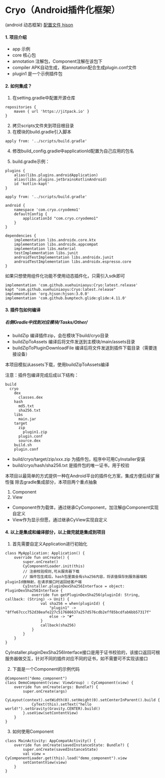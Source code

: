 # Cryo（Android插件化框架）

(android 动态框架)
[配置文件 hjson](http://hjson.org/)

####  1. 项目介绍
* app 示例
* core 核心包
* annotation 注解包，Component注解在该包下
* compiler APK自动生成，和annotation配合生成plugin.conf文件
* plugin1 是一个示例插件包

#### 2. 如何集成？
1. 在setting.gradle中配置开源仓库
```
repositories {
	maven { url 'https://jitpack.io' }
}
```
2. 拷贝scripts文件夹到项目根目录
3. 在模块的build.gradle引入脚本
 ```
 apply from: '../scripts/build.gradle'
 ```
4. 修改build_config.gradle中applicationId配置为自己应用的包名

5. build.gradle示例：
```
plugins {
    alias(libs.plugins.androidApplication)
    alias(libs.plugins.jetbrainsKotlinAndroid)
    id 'kotlin-kapt'
}

apply from: '../scripts/build.gradle'

android {
    namespace 'com.cryo.cryodemo1'
    defaultConfig {
        applicationId "com.cryo.cryodemo1"
    }
}

dependencies {
    implementation libs.androidx.core.ktx
    implementation libs.androidx.appcompat
    implementation libs.material
    testImplementation libs.junit
    androidTestImplementation libs.androidx.junit
    androidTestImplementation libs.androidx.espresso.core
}
```
如果只想使用组件化功能不使用动态插件化，只需引入sdk即可
```
implementation 'com.github.xuehuiniaoyu:Cryo:latest.release'
kapt "com.github.xuehuiniaoyu:Cryo:latest.release"
implementation 'org.hjson:hjson:3.0.0'
implementation 'com.github.bumptech.glide:glide:4.11.0'
```
#### 3. 插件包如何编译
##### 右侧Gradle中找到对应模块/Tasks/Other/
* buildZip 编译插件zip，会在模块下build/cryo目录
* buildZipToAssets 编译后将文件发送到主模块/main/assets目录
* buildZipToPluginDownloadFile 编译后将文件发送到插件下载目录（需要连接设备）

本项目模拟从assets下载，使用buildZipToAssets编译

注意：插件包编译完成后成以下结构：
 ```
 build
   cryo
     dex
       classes.dex
     hash
       md5.txt
       sha256.txt
     libs
       main.jar
     target
       zip
         plugin1.zip
       plugin.conf
       source.dex
     build.sh
     plugin.conf
 ```
* build/cryo/target/zip/xxx.zip 为插件包，程序中可用CyInstaller安装
* build/cryo/hash/sha256.txt 是插件包的唯一证书，用于校验

本项目以最简单的方式提供一种在Android平台的插件化方案，集成方便后续扩展性强
除去gradle集成部分，本项目两个重点抽象
1. Component
2. View

* Component作为载体，通过继承CyComponent，加注解@Component实现自定义
* View作为显示但愿，通过继承CyView实现自定义

#### 4. 以上是集成和编译部分，以上做完就是集成到项目
1. 首先需要自定义Application进行初始化
```
class MyApplication: Application() {
    override fun onCreate() {
        super.onCreate()
        CyComponentLoader.init(this)
        // 注册校验规则,可从服务器下载
        // 插件包生成后，hash包里面会有sha256内容，将该值保存到服务器端和pluginId做映射，在请求接口时返回给客户端
        CyInstaller.pluginDexSha256Interface = object: PluginDexSha256Interface {
            override fun getPluginDexSha256(pluginId: String, callback: (String) -> Unit) {
                val sha256 = when(pluginId) {
                    "plugin1" -> "8ffe67ccc752d38eafe227c517686637a257d576cdb2eff85bcdfab6bb57317f"
                    else -> "#"
                }
                callback(sha256)
            }
        }
    }
}
```

CyInstaller.pluginDexSha256Interface接口是用于证书校验的，该接口返回可根服务器做交互，针对不同的插件对应不同的证书，如不需要可不实现该接口

2. 下面是一个Component的示例代码
```
@Component("demo_component")
class DemoComponent(view: ViewGroup) : CyComponent(view) {
    override fun onCreate(args: Bundle?) {
        super.onCreate(args)
        CyLayout(context).setWidth(0).setHeight(0).setCenterInParent().build {
            CyText(this).setText("hello world!").setGravity(Gravity.CENTER).build()
        }.useView(setContentView)
    }
}
```
3. 如何使用Component
```
class MainActivity: AppCompatActivity() {
    override fun onCreate(savedInstanceState: Bundle?) {
        super.onCreate(savedInstanceState)
        val view = CyComponentLoader.get(this).load("demo_component").view
        setContentView(view)
    }
}
```
